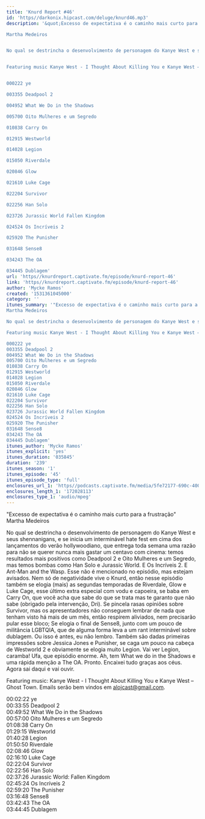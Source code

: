 ```yaml
---
title: 'Knurd Report #46'
id: 'https//darkonix.hipcast.com/deluge/knurd46.mp3'
description: '&quot;Excesso de expectativa é o caminho mais curto para a frustração&quot;

Martha Medeiros


No qual se destrincha o desenvolvimento de personagem do Kanye West e seus shennanigans, e se inicia um interminável hate fest em cima dos lançamentos do verão hollywoodiano, que entrega toda semana uma razão para não se querer nunca mais gastar um centavo com cinema temos resultados mais positivos como Deadpool 2 e Oito Mulheres e um Segredo, mas temos bombas como Han Solo e Jurassic World. E Os Incríveis 2. E Ant-Man and the Wasp. Esse não é mencionado no episódio, mas estejam avisados. Nem só de negatividade vive o Knurd, então nesse episódio também se elogia (mais) as segundas temporadas de Riverdale, Glow e Luke Cage, esse último extra especial com vodu e capoeira, se baba em Carry On, que você acha que sabe do que se trata mas te garanto que não sabe (obrigado pela intervenção, Dri). Se pincela rasas opiniões sobre Survivor, mas os apresentadores não conseguem lembrar de nada que tenham visto há mais de um mês, então respirem aliviados, nem precisarão pular esse bloco; Se elogia o final de Sense8, junto com um pouco de militância LGBTQIA, que de alguma forma leva a um rant interminável sobre dublagem. Ou isso é antes, eu não lembro. Também são dadas primeiras impressões sobre Jessica Jones e Punisher, se caga um pouco na cabeça de Westworld 2 e obviamente se elogia muito Legion. Vai ver Legion, caramba! Ufa, que episódio enorme. Ah, tem What we do in the Shadows e uma rápida menção a The OA. Pronto. Encaixei tudo graças aos céus. Agora sai daqui e vai ouvir.


Featuring music Kanye West - I Thought About Killing You e Kanye West – Ghost Town. Emails serão bem vindos em alojcast@gmail.com.


000222 ye

003355 Deadpool 2

004952 What We Do in the Shadows

005700 Oito Mulheres e um Segredo

010838 Carry On

012915 Westworld

014028 Legion

015050 Riverdale

020846 Glow

021610 Luke Cage

022204 Survivor

022256 Han Solo

023726 Jurassic World Fallen Kingdom

024524 Os Incríveis 2

025920 The Punisher

031648 Sense8

034243 The OA

034445 Dublagem'
url: 'https//knurdreport.captivate.fm/episode/knurd-report-46'
link: 'https//knurdreport.captivate.fm/episode/knurd-report-46'
author: 'Mycke Ramos'
created: '1531361045000'
category: ''
itunes_summary: '"Excesso de expectativa é o caminho mais curto para a frustração" 
Martha Medeiros

No qual se destrincha o desenvolvimento de personagem do Kanye West e seus shennanigans, e se inicia um interminável hate fest em cima dos lançamentos do verão hollywoodiano, que entrega toda semana uma razão para não se querer nunca mais gastar um centavo com cinema temos resultados mais positivos como Deadpool 2 e Oito Mulheres e um Segredo, mas temos bombas como Han Solo e Jurassic World. E Os Incríveis 2. E Ant-Man and the Wasp. Esse não é mencionado no episódio, mas estejam avisados. Nem só de negatividade vive o Knurd, então nesse episódio também se elogia (mais) as segundas temporadas de Riverdale, Glow e Luke Cage, esse último extra especial com vodu e capoeira, se baba em Carry On, que você acha que sabe do que se trata mas te garanto que não sabe (obrigado pela intervenção, Dri). Se pincela rasas opiniões sobre Survivor, mas os apresentadores não conseguem lembrar de nada que tenham visto há mais de um mês, então respirem aliviados, nem precisarão pular esse bloco; Se elogia o final de Sense8, junto com um pouco de militância LGBTQIA, que de alguma forma leva a um rant interminável sobre dublagem. Ou isso é antes, eu não lembro. Também são dadas primeiras impressões sobre Jessica Jones e Punisher, se caga um pouco na cabeça de Westworld 2 e obviamente se elogia muito Legion. Vai ver Legion, caramba! Ufa, que episódio enorme. Ah, tem What we do in the Shadows e uma rápida menção a The OA. Pronto. Encaixei tudo graças aos céus. Agora sai daqui e vai ouvir.

Featuring music Kanye West - I Thought About Killing You e Kanye West – Ghost Town. Emails serão bem vindos em alojcast@gmail.com.

000222 ye
003355 Deadpool 2
004952 What We Do in the Shadows
005700 Oito Mulheres e um Segredo
010838 Carry On
012915 Westworld
014028 Legion
015050 Riverdale
020846 Glow
021610 Luke Cage
022204 Survivor
022256 Han Solo
023726 Jurassic World Fallen Kingdom
024524 Os Incríveis 2
025920 The Punisher
031648 Sense8
034243 The OA
034445 Dublagem'
itunes_author: 'Mycke Ramos'
itunes_explicit: 'yes'
itunes_duration: '035845'
duration: '239'
itunes_season: '1'
itunes_episode: '45'
itunes_episode_type: 'full'
enclosures_url_1: 'https//podcasts.captivate.fm/media/5fe72177-690c-4008-903a-982c7dda6429/knurd46_tc.mp3'
enclosures_length_1: '172028113'
enclosures_type_1: 'audio/mpeg'
---
```

"Excesso de expectativa é o caminho mais curto para a frustração"  
Martha Medeiros

No qual se destrincha o desenvolvimento de personagem do Kanye West e seus shennanigans, e se inicia um interminável hate fest em cima dos lançamentos do verão hollywoodiano, que entrega toda semana uma razão para não se querer nunca mais gastar um centavo com cinema: temos resultados mais positivos como Deadpool 2 e Oito Mulheres e um Segredo, mas temos bombas como Han Solo e Jurassic World. E Os Incríveis 2. E Ant-Man and the Wasp. Esse não é mencionado no episódio, mas estejam avisados. Nem só de negatividade vive o Knurd, então nesse episódio também se elogia (mais) as segundas temporadas de Riverdale, Glow e Luke Cage, esse último extra especial com vodu e capoeira, se baba em Carry On, que você acha que sabe do que se trata mas te garanto que não sabe (obrigado pela intervenção, Dri). Se pincela rasas opiniões sobre Survivor, mas os apresentadores não conseguem lembrar de nada que tenham visto há mais de um mês, então respirem aliviados, nem precisarão pular esse bloco; Se elogia o final de Sense8, junto com um pouco de militância LGBTQIA, que de alguma forma leva a um rant interminável sobre dublagem. Ou isso é antes, eu não lembro. Também são dadas primeiras impressões sobre Jessica Jones e Punisher, se caga um pouco na cabeça de Westworld 2 e obviamente se elogia muito Legion. Vai ver Legion, caramba! Ufa, que episódio enorme. Ah, tem What we do in the Shadows e uma rápida menção a The OA. Pronto. Encaixei tudo graças aos céus. Agora sai daqui e vai ouvir.

Featuring music: Kanye West - I Thought About Killing You e Kanye West – Ghost Town. Emails serão bem vindos em alojcast@gmail.com.

00:02:22 ye  
00:33:55 Deadpool 2  
00:49:52 What We Do in the Shadows  
00:57:00 Oito Mulheres e um Segredo  
01:08:38 Carry On  
01:29:15 Westworld  
01:40:28 Legion  
01:50:50 Riverdale  
02:08:46 Glow  
02:16:10 Luke Cage  
02:22:04 Survivor  
02:22:56 Han Solo  
02:37:26 Jurassic World: Fallen Kingdom  
02:45:24 Os Incríveis 2  
02:59:20 The Punisher  
03:16:48 Sense8  
03:42:43 The OA  
03:44:45 Dublagem